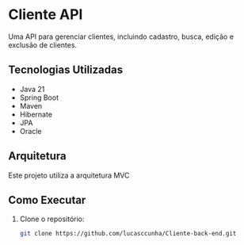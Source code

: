 # Cliente API

Uma API para gerenciar clientes, incluindo cadastro, busca, edição e exclusão de clientes.

## Tecnologias Utilizadas

- Java 21
- Spring Boot
- Maven
- Hibernate
- JPA
- Oracle
  
## Arquitetura

Este projeto utiliza a arquitetura MVC 

## Como Executar

1. Clone o repositório:
   ```bash
   git clone https://github.com/lucasccunha/Cliente-back-end.git




